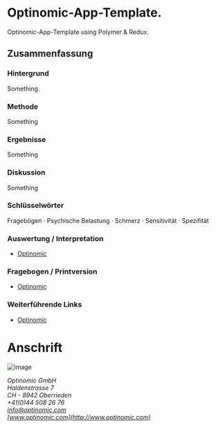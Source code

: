 
# Optinomic-App-Template.

Optinomic-App-Template using Polymer & Redux.

## Zusammenfassung
### Hintergrund
Something.

### Methode
Something

### Ergebnisse
Something

### Diskussion
Something

### Schlüsselwörter
Fragebögen · Psychische Belastung · Schmerz · Sensitivität · Spezifität



### Auswertung / Interpretation
- [Optinomic](http://wwww.optinomic.com)


### Fragebogen / Printversion
- [Optinomic](http://wwww.optinomic.com)


### Weiterführende Links
- [Optinomic](http://wwww.optinomic.com)



# Anschrift

![image](http://www.ottiger.org/optinomic_logo/optinomic_logo_small.png)     

*Optinomic GmbH*   
*Haldenstrasse 7*     
*CH - 8942 Oberrieden*     
*+41(0)44 508 26 76*    
*info@optinomic.com*   
*[www.optinomic.com](http://www.optinomic.com)*   

